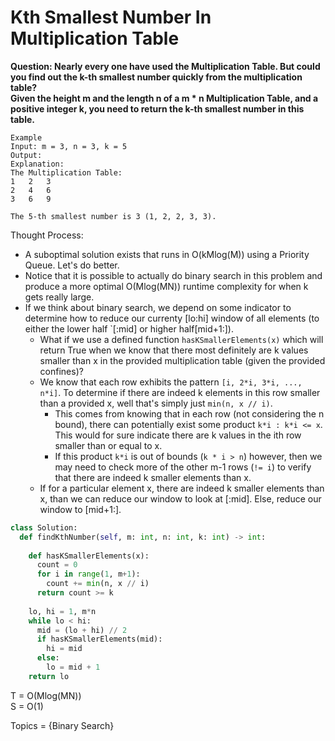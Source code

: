# Kth Smallest Number In Multiplication Table

<b>Question:  Nearly every one have used the Multiplication Table. But could you find out the k-th smallest number quickly from the multiplication table?  
Given the height m and the length n of a m * n Multiplication Table, and a positive integer k, you need to return the k-th smallest number in this table. </b>

```
Example  
Input: m = 3, n = 3, k = 5  
Output:   
Explanation:   
The Multiplication Table:  
1	2	3  
2	4	6  
3	6	9  

The 5-th smallest number is 3 (1, 2, 2, 3, 3).  
```

Thought Process:
* A suboptimal solution exists that runs in O(kMlog(M)) using a Priority Queue. Let's do better.
* Notice that it is possible to actually do binary search in this problem and produce a more optimal O(Mlog(MN)) runtime complexity for when k gets really large.
* If we think about binary search, we depend on some indicator to determine how to reduce our currenty [lo:hi] window of all elements (to either the lower half `[:mid] or higher half[mid+1:]).
  * What if we use a defined function `hasKSmallerElements(x)` which will return True when we know that there most definitely are k values smaller than x in the provided multiplication table (given the provided confines)?
  * We know that each row exhibits the pattern `[i, 2*i, 3*i, ..., n*i]`. To determine if there are indeed k elements in this row smaller than a provided x, well that's simply just `min(n, x // i)`.
    * This comes from knowing that in each row (not considering the n bound), there can potentially exist some product `k*i : k*i <= x`. This would for sure indicate there are k values in the ith row smaller than or equal to x.
    * If this product `k*i` is out of bounds (`k * i > n`) however, then we may need to check more of the other m-1 rows (`!= i`) to verify that there are indeed k smaller elements than x.
  * If for a particular element x, there are indeed k smaller elements than x, than we can reduce our window to look at [:mid]. Else, reduce our window to [mid+1:].

```python
class Solution:
  def findKthNumber(self, m: int, n: int, k: int) -> int:
    
    def hasKSmallerElements(x):
      count = 0
      for i in range(1, m+1):
        count += min(n, x // i)
      return count >= k
      
    lo, hi = 1, m*n
    while lo < hi:
      mid = (lo + hi) // 2
      if hasKSmallerElements(mid):
        hi = mid
      else:
        lo = mid + 1
    return lo
```

T = O(Mlog(MN))  
S = O(1)    
  
Topics = {Binary Search}  
